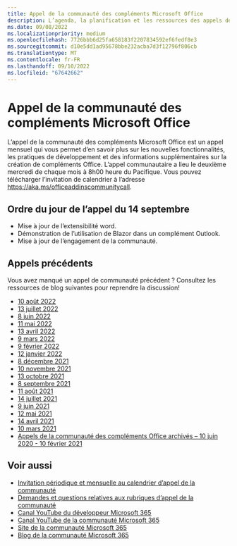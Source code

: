 ```yaml
---
title: Appel de la communauté des compléments Microsoft Office
description: L’agenda, la planification et les ressources des appels de la communauté des compléments Microsoft Office mensuels.
ms.date: 09/08/2022
ms.localizationpriority: medium
ms.openlocfilehash: 7726bbb6d25fa658183f2207834592ef6fedf8e3
ms.sourcegitcommit: d10e5dd1ad95678bbe232acba7d3f12796f806cb
ms.translationtype: MT
ms.contentlocale: fr-FR
ms.lasthandoff: 09/10/2022
ms.locfileid: "67642662"
---
```

# <a name="microsoft-office-add-ins-community-call"></a>Appel de la communauté des compléments Microsoft Office

L’appel de la communauté des compléments Microsoft Office est un appel mensuel qui vous permet d’en savoir plus sur les nouvelles fonctionnalités, les pratiques de développement et des informations supplémentaires sur la création de compléments Office. L’appel communautaire a lieu le deuxième mercredi de chaque mois à 8h00 heure du Pacifique. Vous pouvez télécharger l’invitation de calendrier à l’adresse https://aka.ms/officeaddinscommunitycall.

## <a name="agenda-for-september-14th-call"></a>Ordre du jour de l’appel du 14 septembre

- Mise à jour de l’extensibilité word.
- Démonstration de l’utilisation de Blazor dans un complément Outlook.
- Mise à jour de l’engagement de la communauté.

## <a name="previous-calls"></a>Appels précédents

Vous avez manqué un appel de communauté précédent ? Consultez les ressources de blog suivantes pour reprendre la discussion!

- [10 août 2022](https://pnp.github.io/blog/office-add-ins-community-call/2022-08-10/)
- [13 juillet 2022](https://pnp.github.io/blog/office-add-ins-community-call/2022-07-13/)
- [8 juin 2022](https://pnp.github.io/blog/office-add-ins-community-call/2022-06-08/)
- [11 mai 2022](https://pnp.github.io/blog/office-add-ins-community-call/2022-05-11/)
- [13 avril 2022](https://pnp.github.io/blog/office-add-ins-community-call/2022-04-13/)
- [9 mars 2022](https://pnp.github.io/blog/office-add-ins-community-call/office-add-ins-community-call-march-9-2022/)
- [9 février 2022](https://pnp.github.io/blog/office-add-ins-community-call/office-add-ins-community-call-february-9-2022/)
- [12 janvier 2022](https://pnp.github.io/blog/office-add-ins-community-call/office-add-ins-community-call-january-12-2022/)
- [8 décembre 2021](https://pnp.github.io/blog/office-add-ins-community-call/office-add-ins-community-call-december-8-2021/)
- [10 novembre 2021](https://pnp.github.io/blog/office-add-ins-community-call/office-add-ins-community-call-november-10-2021/)
- [13 octobre 2021](https://pnp.github.io/blog/office-add-ins-community-call/office-add-ins-community-call-october-13-2021/)
- [8 septembre 2021](https://pnp.github.io/blog/office-add-ins-community-call/office-add-ins-community-call-september-8-2021/)
- [11 août 2021](https://pnp.github.io/blog/office-add-ins-community-call/office-add-ins-community-call-august-2021/)
- [14 juillet 2021](https://pnp.github.io/blog/office-add-ins-community-call/office-add-ins-community-call-july-2021/)
- [9 juin 2021](https://pnp.github.io/blog/office-add-ins-community-call/office-add-ins-community-call-june-2021/)
- [12 mai 2021](https://pnp.github.io/blog/office-add-ins-community-call/office-add-ins-community-call-may-2021/)
- [14 avril 2021](https://pnp.github.io/blog/office-add-ins-community-call/office-add-ins-community-call-april-14-2021/)
- [10 mars 2021](https://pnp.github.io/blog/office-add-ins-community-call/office-add-ins-community-call-march-10-2021/)
- [Appels de la communauté des compléments Office archivés – 10 juin 2020 - 10 février 2021](https://cdn.graph.office.net/prod/office/Office-Add-ins-Community-Call-Archive.pdf)

## <a name="see-also"></a>Voir aussi

- [Invitation périodique et mensuelle au calendrier d’appel de la communauté](https://aka.ms/officeaddinscommunitycall)
- [Demandes et questions relatives aux rubriques d’appel de la communauté](https://aka.ms/officeaddinsform)
- [Canal YouTube du développeur Microsoft 365](https://aka.ms/m365devyoutube)
- [Canal YouTube de la communauté Microsoft 365](https://aka.ms/m365pnp/videos)
- [Site de la communauté Microsoft 365](https://aka.ms/m365pnp/community)
- [Blog de la communauté Microsoft 365](https://aka.ms/m365pnp/community/blog)
